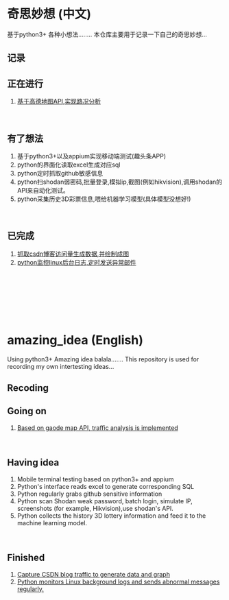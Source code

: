 # 奇思妙想 (中文)

基于python3+
各种小想法........
本仓库主要用于记录一下自己的奇思妙想...

记录
-----

## 正在进行
1. [基于高德地图API,实现路况分析](https://github.com/unlimitbladeworks/traffic-monitor)

<br>

## 有了想法
1. 基于python3+以及appium实现移动端测试(趣头条APP)
2. python的界面化读取excel生成对应sql
3. python定时抓取github敏感信息
4. python扫shodan弱密码,批量登录,模拟ip,截图(例如hikvision),调用shodan的API来自动化测试。
5. python采集历史3D彩票信息,喂给机器学习模型(具体模型没想好!)

<br>

## 已完成
1. [抓取csdn博客访问量生成数据,并绘制成图](https://github.com/unlimitbladeworks/spider_csdn)
2. [python监控linux后台日志,定时发送异常邮件](https://github.com/unlimitbladeworks/monitor-linux)
<br>
<br>
<br>
<br>
<br>
<br>


# amazing_idea (English)

Using python3+
Amazing idea balala.......
This repository is used for recording my own intertesting ideas...

Recoding
-----

## Going on
1. [Based on gaode map API, traffic analysis is implemented](https://github.com/unlimitbladeworks/traffic-monitor)

<br>

## Having idea
1. Mobile terminal testing based on python3+ and appium
2. Python's interface reads excel to generate corresponding SQL
3. Python regularly grabs github sensitive information
4. Python scan Shodan weak password, batch login, simulate IP, screenshots (for example, Hikvision),use shodan's API.
5. Python collects the history 3D lottery information and feed it to the machine learning model.

<br>

## Finished
1. [Capture CSDN blog traffic to generate data and graph](https://github.com/unlimitbladeworks/spider_csdn)
2. [Python monitors Linux background logs and sends abnormal messages regularly.](https://github.com/unlimitbladeworks/monitor-linux)
<br>

<br>
<br>
<br>
<br>
<br>
<br>


